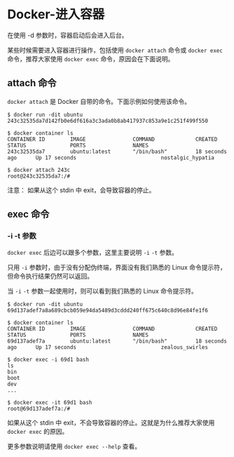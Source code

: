 # Docker-进入容器
在使用 -d 参数时，容器启动后会进入后台。

某些时候需要进入容器进行操作，包括使用 `docker attach` 命令或 `docker exec` 命令，推荐大家使用 `docker exec` 命令，原因会在下面说明。

## attach 命令
`docker attach` 是 Docker 自带的命令。下面示例如何使用该命令。
```
$ docker run -dit ubuntu
243c32535da7d142fb0e6df616a3c3ada0b8ab417937c853a9e1c251f499f550

$ docker container ls
CONTAINER ID        IMAGE               COMMAND             CREATED             STATUS              PORTS               NAMES
243c32535da7        ubuntu:latest       "/bin/bash"         18 seconds ago      Up 17 seconds                           nostalgic_hypatia

$ docker attach 243c
root@243c32535da7:/#
```
注意： 如果从这个 stdin 中 exit，会导致容器的停止。

## exec 命令
###  -i -t 参数
`docker exec` 后边可以跟多个参数，这里主要说明 `-i` `-t` 参数。

只用 `-i` 参数时，由于没有分配伪终端，界面没有我们熟悉的 Linux 命令提示符，但命令执行结果仍然可以返回。

当 `-i` `-t` 参数一起使用时，则可以看到我们熟悉的 Linux 命令提示符。
```
$ docker run -dit ubuntu
69d137adef7a8a689cbcb059e94da5489d3cddd240ff675c640c8d96e84fe1f6

$ docker container ls
CONTAINER ID        IMAGE               COMMAND             CREATED             STATUS              PORTS               NAMES
69d137adef7a        ubuntu:latest       "/bin/bash"         18 seconds ago      Up 17 seconds                           zealous_swirles

$ docker exec -i 69d1 bash
ls
bin
boot
dev
...

$ docker exec -it 69d1 bash
root@69d137adef7a:/#
```
如果从这个 stdin 中 exit，不会导致容器的停止。这就是为什么推荐大家使用 `docker exec` 的原因。

更多参数说明请使用 `docker exec --help` 查看。